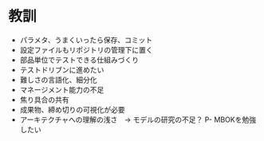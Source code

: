# 教訓

- パラメタ、うまくいったら保存、コミット
- 設定ファイルもリポジトリの管理下に置く
- 部品単位でテストできる仕組みづくり
- テストドリブンに進めたい
- 難しさの言語化、細分化
- マネージメント能力の不足
- 焦り具合の共有
- 成果物、締め切りの可視化が必要
- アーキテクチャへの理解の浅さ　-> モデルの研究の不足？
P- MBOKを勉強したい


